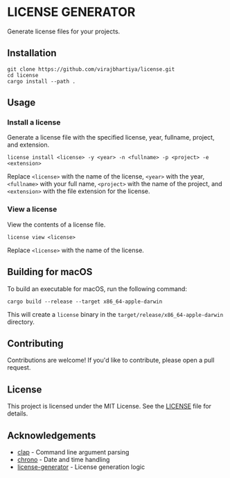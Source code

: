 # LICENSE GENERATOR

Generate license files for your projects.

## Installation

```shell
git clone https://github.com/virajbhartiya/license.git
cd license
cargo install --path .
```

## Usage

### Install a license

Generate a license file with the specified license, year, fullname, project, and extension.

```shell
license install <license> -y <year> -n <fullname> -p <project> -e <extension>
```

Replace `<license>` with the name of the license, `<year>` with the year, `<fullname>` with your full name, `<project>` with the name of the project, and `<extension>` with the file extension for the license.

### View a license

View the contents of a license file.

```shell
license view <license>
```

Replace `<license>` with the name of the license.

## Building for macOS

To build an executable for macOS, run the following command:

```shell
cargo build --release --target x86_64-apple-darwin
```

This will create a `license` binary in the `target/release/x86_64-apple-darwin` directory.

## Contributing

Contributions are welcome! If you'd like to contribute, please open a pull request.

## License

This project is licensed under the MIT License. See the [LICENSE](LICENSE) file for details.

## Acknowledgements

- [clap](https://github.com/clap-rs/clap) - Command line argument parsing
- [chrono](https://github.com/chronotope/chrono) - Date and time handling
- [license-generator](https://github.com/yourusername/license-generator) - License generation logic
